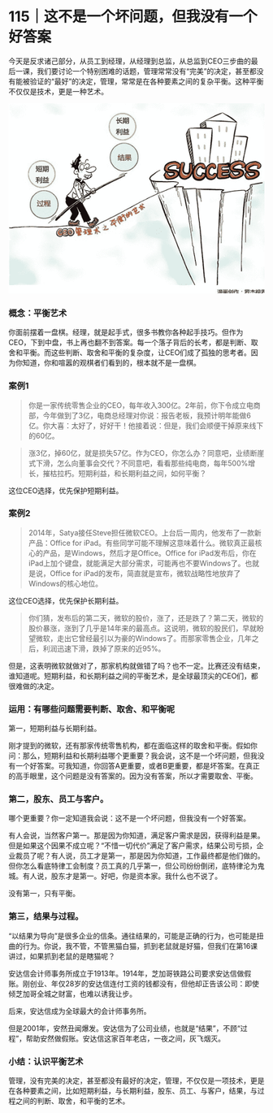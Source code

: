 # 115｜这不是一个坏问题，但我没有一个好答案

今天是反求诸己部分，从员工到经理，从经理到总监，从总监到CEO三步曲的最后一课，我们要讨论一个特别困难的话题，管理常常没有“完美”的决定，甚至都没有能被验证的“最好”的决定，管理，常常是在各种要素之间的复杂平衡。这种平衡不仅仅是技术，更是一种艺术。

![](img/b92099019933f8b56aab196d435ef204.jpg)

### 概念：平衡艺术

你面前摆着一盘棋。经理，就是起手式，很多书教你各种起手技巧。但作为CEO，下到中盘，书上再也翻不到答案。每一个落子背后的长考，都是判断、取舍和平衡。而这些判断、取舍和平衡的复杂度，让CEO们成了孤独的思考者。因为你知道，你和喧嚣的观棋者们看到的，根本就不是一盘棋。

### 案例1

> 你是一家传统零售企业的CEO，每年收入300亿。2年前，你下令成立电商部，今年做到了3亿，电商总经理对你说：报告老板，我预计明年能做6亿。你大喜：太好了，好好干！他接着说：但是，我们会顺便干掉原来线下的60亿。

> 涨3亿，掉60亿，就是损失57亿。作为CEO，你怎么办？同意吧，业绩断崖式下滑，怎么向董事会交代？不同意吧，看看那些纯电商，每年500%增长，摧枯拉朽。短期利益，和长期利益之间，如何平衡？

这位CEO选择，优先保护短期利益。

### 案例2

> 2014年，Satya接任Steve担任微软CEO。上台后一周内，他发布了一款新产品：Office for iPad。有些同学可能不理解这意味着什么。微软真正最核心的产品，是Windows，然后才是Office。Office for iPad发布后，你在iPad上加个键盘，就能满足大部分需求，可能再也不要Windows了。也就是说，Office for iPad的发布，简直就是宣布，微软战略性地放弃了Windows的核心地位。

这位CEO选择，优先保护长期利益。

> 你们猜，发布后的第二天，微软的股价，涨了，还是跌了？第二天，微软的股价暴涨，涨到了几乎是14年来的最高点。这说明，微软的股民们，早就盼望微软，走出它曾经最引以为豪的Windows了。而那家零售企业，几年之后，利润迅速下滑，跌掉了原来的近95%。

但是，这表明微软就做对了，那家机构就做错了吗？也不一定。比赛还没有结束，谁知道呢。短期利益，和长期利益之间的平衡艺术，是全球最顶尖的CEO们，都很难做的决定。

### 运用：有哪些问题需要判断、取舍、和平衡呢

第一，短期利益与长期利益。

刚才提到的微软，还有那家传统零售机构，都在面临这样的取舍和平衡。假如你问：那么，短期利益和长期利益哪个更重要？我会说，这不是一个坏问题，但我没有一个好答案。可我知道，你回答A更重要，或者B更重要，都是坏答案。在真正的高手眼里，这个问题是没有答案的。因为没有答案，所以才需要取舍、平衡。

### 第二，股东、员工与客户。

哪个更重要？你一定知道我会说：这不是一个坏问题，但我没有一个好答案。

有人会说，当然客户第一。那是因为你知道，满足客户需求是因，获得利益是果。但是如果这个因果不成立呢？“不惜一切代价”满足了客户需求，结果公司亏损，企业裁员了呢？有人说，员工才是第一，那是因为你知道，工作最终都是他们做的。但你怎么看底特律工会制度？员工真的几乎第一，但公司纷纷倒闭，底特律沦为鬼城。有人说，股东才是第一。好吧，你是资本家。我什么也不说了。

没有第一，只有平衡。

### 第三，结果与过程。

“以结果为导向”是很多企业的信条。通往结果的，可能是正确的行为，也可能是扭曲的行为。你说，我不管，不管黑猫白猫，抓到老鼠就是好猫，但我们在第16课讲过，如果抓到老鼠的是瞎猫呢？

安达信会计师事务所成立于1913年。1914年，芝加哥铁路公司要求安达信做假账。刚创业、年仅28岁的安达信连付工资的钱都没有，但他却正告该公司：即使倾芝加哥全城之财富，也难以诱我让步。

后来，安达信成为全球最大的会计师事务所。

但是2001年，安然丑闻爆发。安达信为了公司业绩，也就是“结果”，不顾“过程”，帮助安然做假账。安达信这家百年老店，一夜之间，灰飞烟灭。

### 小结：认识平衡艺术

管理，没有完美的决定，甚至都没有最好的决定，管理，不仅仅是一项技术，更是在各种要素之间，比如短期利益，与长期利益，股东、员工、与客户，结果，与过程之间的判断、取舍，和平衡的艺术。